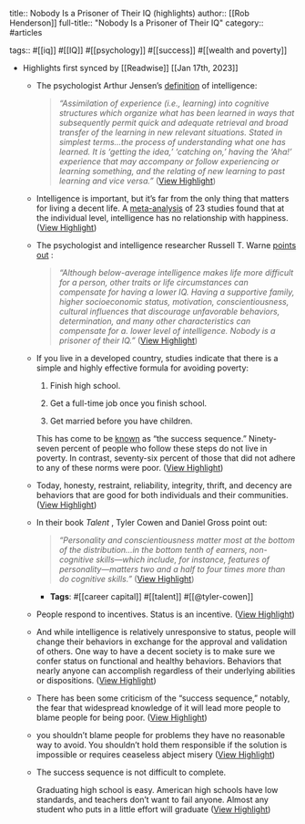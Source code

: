 title:: Nobody Is a Prisoner of Their IQ (highlights)
author:: [[Rob Henderson]]
full-title:: "Nobody Is a Prisoner of Their IQ"
category:: #articles

tags:: #[[iq]] #[[IQ]] #[[psychology]] #[[success]] #[[wealth and poverty]]

- Highlights first synced by [[Readwise]] [[Jan 17th, 2023]]
	- The psychologist Arthur Jensen’s [definition](https://substack.com/redirect/1eec6fe5-62a2-40ce-8a2a-77ec82a3f245?j=eyJ1IjoiM3RtYiJ9.rWPgU1VVWcyQ-BEICiM79G4-ubmdfDcTfkWbvoNxB4A) of intelligence:
	  
	  > *“Assimilation of experience (i.e., learning) into cognitive structures which organize what has been learned in ways that subsequently permit quick and adequate retrieval and broad transfer of the learning in new relevant situations. Stated in simplest terms…the process of understanding what one has learned. It is ‘getting the idea,’ ‘catching on,’ having the ‘Aha!’ experience that may accompany or follow experiencing or learning something, and the relating of new learning to past learning and vice versa.”* ([View Highlight](https://read.readwise.io/read/01gpwak6wv1kds1v6cksx1afp2))
	- Intelligence is important, but it’s far from the only thing that matters for living a decent life. A [meta-analysis](https://substack.com/redirect/634320bf-2895-43ba-81e2-12c8db8e5150?j=eyJ1IjoiM3RtYiJ9.rWPgU1VVWcyQ-BEICiM79G4-ubmdfDcTfkWbvoNxB4A) of 23 studies found that at the individual level, intelligence has no relationship with happiness. ([View Highlight](https://read.readwise.io/read/01gpwbdt1ge41f9v4e8tnbzw5w))
	- The psychologist and intelligence researcher Russell T. Warne [points out](https://substack.com/redirect/fa8c3c30-285f-443d-ab28-91370de94bd3?j=eyJ1IjoiM3RtYiJ9.rWPgU1VVWcyQ-BEICiM79G4-ubmdfDcTfkWbvoNxB4A) :
	  
	  > *“Although below-average intelligence makes life more difficult for a person, other traits or life circumstances can compensate for having a lower IQ. Having a supportive family, higher socioeconomic status, motivation, conscientiousness, cultural influences that discourage unfavorable behaviors, determination, and many other characteristics can compensate for a. lower level of intelligence. Nobody is a prisoner of their IQ.”* ([View Highlight](https://read.readwise.io/read/01gpwbe5kck1d9ddxj88f71t6m))
	- If you live in a developed country, studies indicate that there is a simple and highly effective formula for avoiding poverty:
	  
	  1. Finish high school.
	  
	  2. Get a full-time job once you finish school.
	  
	  3. Get married before you have children.
	  
	  This has come to be [known](https://substack.com/redirect/47bff34f-eca4-48d2-a2ab-9ca6e6d4e0b7?j=eyJ1IjoiM3RtYiJ9.rWPgU1VVWcyQ-BEICiM79G4-ubmdfDcTfkWbvoNxB4A) as “the success sequence.” Ninety-seven percent of people who follow these steps do not live in poverty. In contrast, seventy-six percent of those that did not adhere to any of these norms were poor. ([View Highlight](https://read.readwise.io/read/01gpwbeweg3z84ed6sfmkzeg4t))
	- Today, honesty, restraint, reliability, integrity, thrift, and decency are behaviors that are good for both individuals and their communities. ([View Highlight](https://read.readwise.io/read/01gpwbfp9hc1xsvaf68b71e856))
	- In their book *Talent* , Tyler Cowen and Daniel Gross point out:
	  
	  > *“Personality and conscientiousness matter most at the bottom of the distribution…in the bottom tenth of earners, non-cognitive skills—which include, for instance, features of personality—matters two and a half to four times more than do cognitive skills.”* ([View Highlight](https://read.readwise.io/read/01gpwce5hxma4199jj5xhdngxd))
		- **Tags**: #[[career capital]] #[[talent]] #[[@tyler-cowen]]
	- People respond to incentives. Status is an incentive. ([View Highlight](https://read.readwise.io/read/01gpwbgc7s5gab5jk5e2mp5a8g))
	- And while intelligence is relatively unresponsive to status, people will change their behaviors in exchange for the approval and validation of others. One way to have a decent society is to make sure we confer status on functional and healthy behaviors. Behaviors that nearly anyone can accomplish regardless of their underlying abilities or dispositions. ([View Highlight](https://read.readwise.io/read/01gpwbtps52mkzawwv75d7d31k))
	- There has been some criticism of the “success sequence,” notably, the fear that widespread knowledge of it will lead more people to blame people for being poor. ([View Highlight](https://read.readwise.io/read/01gpwbt70gtbc51tpyfmgqe0t9))
	- you shouldn’t blame people for problems they have no reasonable way to avoid. You shouldn’t hold them responsible if the solution is impossible or requires ceaseless abject misery ([View Highlight](https://read.readwise.io/read/01gpwbt226bmjgm3q375wdbbj9))
	- The success sequence is not difficult to complete.
	  
	  Graduating high school is easy. American high schools have low standards, and teachers don’t want to fail anyone. Almost any student who puts in a little effort will graduate ([View Highlight](https://read.readwise.io/read/01gpwbsjc1fevv8k1909877g9w))